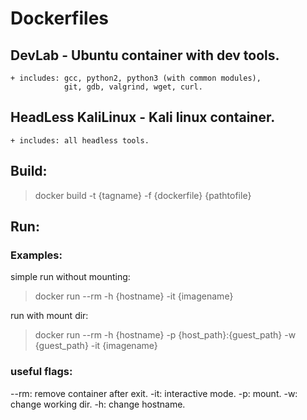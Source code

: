 # Dockerfiles

## DevLab - Ubuntu container with dev tools.
	+ includes: gcc, python2, python3 (with common modules),
				git, gdb, valgrind, wget, curl.
## HeadLess KaliLinux - Kali linux container.
	+ includes: all headless tools.


## Build:
> docker build -t {tagname} -f {dockerfile} {pathtofile}

## Run:

### Examples:

simple run without mounting:
> docker run --rm -h {hostname} -it {imagename}

run with mount dir:
> docker run --rm -h {hostname} -p {host_path}:{guest_path} -w {guest_path} -it {imagename}

### useful flags:
--rm: remove container after exit.
-it: interactive mode.
-p: mount.
-w: change working dir.
-h: change hostname.

